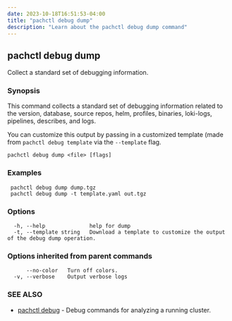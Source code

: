 ```yaml
---
date: 2023-10-18T16:51:53-04:00
title: "pachctl debug dump"
description: "Learn about the pachctl debug dump command"
---
```


## pachctl debug dump

Collect a standard set of debugging information.

### Synopsis

This command collects a standard set of debugging information related to the version, database, source repos, helm, profiles, binaries, loki-logs, pipelines, describes, and logs. 
 
You can customize this output by passing in a customized template (made from `pachctl debug template` via the `--template` flag.

```
pachctl debug dump <file> [flags]
```

### Examples

```
 pachctl debug dump dump.tgz 
 pachctl debug dump -t template.yaml out.tgz

```

### Options

```
  -h, --help              help for dump
  -t, --template string   Download a template to customize the output of the debug dump operation.
```

### Options inherited from parent commands

```
      --no-color   Turn off colors.
  -v, --verbose    Output verbose logs
```

### SEE ALSO

* [pachctl debug](../pachctl_debug)	 - Debug commands for analyzing a running cluster.

